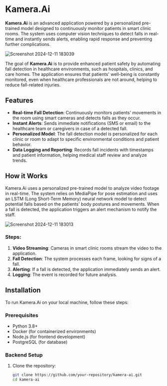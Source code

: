 # Kamera.Ai

**Kamera.Ai** is an advanced application powered by a personalized pre-trained model designed to continuously monitor patients in smart clinic rooms. The system uses computer vision techniques to detect falls in real-time and instantly sends alerts, enabling rapid response and preventing further complications.

![Screenshot 2024-12-11 183039](https://github.com/user-attachments/assets/9064a73c-9e15-4f73-81ba-cd49068ec345)


The goal of **Kamera.Ai** is to provide enhanced patient safety by automating fall detection in healthcare environments, such as hospitals, clinics, and care homes. The application ensures that patients' well-being is constantly monitored, even when healthcare professionals are not around, helping to reduce fall-related injuries.

## Features

- **Real-time Fall Detection**: Continuously monitors patients' movements in the room using smart cameras and detects falls as they occur.
- **Instant Alerts**: Sends immediate notifications (SMS or email) to the healthcare team or caregivers in case of a detected fall.
- **Personalized Model**: The fall detection model is personalized for each clinic or room to adapt to specific environmental conditions and patient behavior.
- **Data Logging and Reporting**: Records fall incidents with timestamps and patient information, helping medical staff review and analyze trends.

## How it Works

Kamera.Ai uses a personalized pre-trained model to analyze video footage in real-time. The system relies on MediaPipe for pose estimation and uses an LSTM (Long Short-Term Memory) neural network model to detect potential falls based on the patients' body postures and movements. When a fall is detected, the application triggers an alert mechanism to notify the staff.

![Screenshot 2024-12-11 183013](https://github.com/user-attachments/assets/c5c7e824-6786-4c9b-a4ec-49fc3e5fc362)

### Steps:
1. **Video Streaming**: Cameras in smart clinic rooms stream the video to the application.
2. **Fall Detection**: The system processes each frame, looking for signs of a fall.
3. **Alerting**: If a fall is detected, the application immediately sends an alert.
4. **Logging**: The event is recorded for future analysis.

## Installation

To run Kamera.Ai on your local machine, follow these steps:

### Prerequisites

- Python 3.8+
- Docker (for containerized environments)
- Node.js (for frontend development)
- PostgreSQL (for database)

### Backend Setup

1. Clone the repository:
   ```bash
   git clone https://github.com/your-repository/kamera-ai.git
   cd kamera-ai
